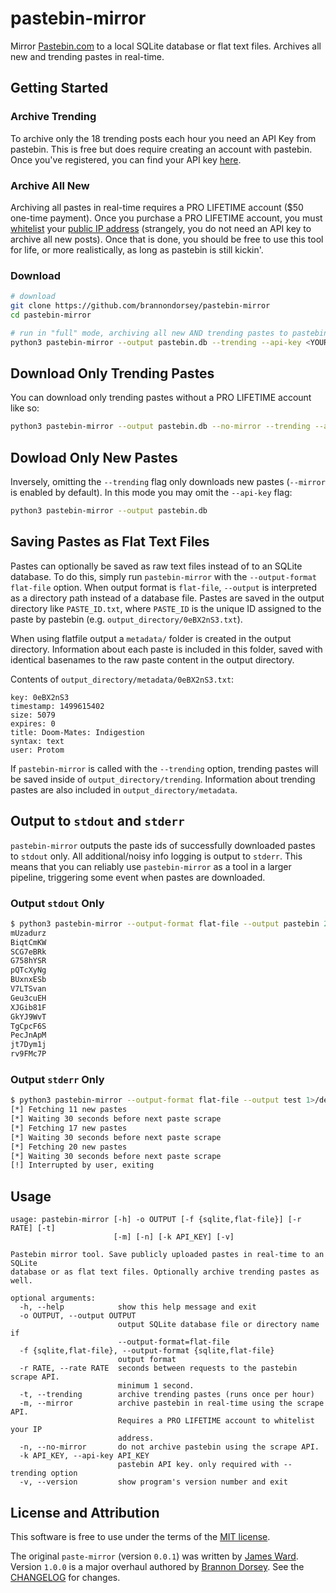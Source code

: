 # pastebin-mirror

Mirror [Pastebin.com](https://pastebin.com) to a local SQLite database or flat text files. Archives all new and trending pastes in real-time.

## Getting Started

### Archive Trending

To archive only the 18 trending posts each hour you need an API Key from pastebin. This is free but does require creating an account with pastebin. Once you've registered, you can find your API key [here](https://pastebin.com/api).

### Archive All New

Archiving all pastes in real-time requires a PRO LIFETIME account ($50 one-time payment). Once you purchase a PRO LIFETIME account, you must [whitelist](https://pastebin.com/api_scraping_faq) your [public IP address](http://whatismyip.org/) (strangely, you do not need an API key to archive all new posts). Once that is done, you should be free to use this tool for life, or more realistically, as long as pastebin is still kickin'.

### Download

```bash
# download
git clone https://github.com/brannondorsey/pastebin-mirror
cd pastebin-mirror

# run in "full" mode, archiving all new AND trending pastes to pastebin.db 
python3 pastebin-mirror --output pastebin.db --trending --api-key <YOUR_API_KEY>
```

## Download Only Trending Pastes

You can download only trending pastes without a PRO LIFETIME account like so:

```bash
python3 pastebin-mirror --output pastebin.db --no-mirror --trending --api-key <YOUR_API_KEY>
```

## Dowload Only New Pastes

Inversely, omitting the `--trending` flag only downloads new pastes (`--mirror` is enabled by default). In this mode you may omit the `--api-key` flag:

```bash
python3 pastebin-mirror --output pastebin.db
```

## Saving Pastes as Flat Text Files

Pastes can optionally be saved as raw text files instead of to an SQLite database. To do this, simply run `pastebin-mirror` with the `--output-format flat-file` option. When output format is `flat-file`, `--output` is interpreted as a directory path instead of a database file. Pastes are saved in the output directory like `PASTE_ID.txt`, where `PASTE_ID` is the unique ID assigned to the paste by pastebin (e.g. `output_directory/0eBX2nS3.txt`).

When using flatfile output a `metadata/` folder is created in the output directory. Information about each paste is included in this folder, saved with identical basenames to the raw paste content in the output directory.

Contents of `output_directory/metadata/0eBX2nS3.txt`:
```
key: 0eBX2nS3
timestamp: 1499615402
size: 5079
expires: 0
title: Doom-Mates: Indigestion
syntax: text
user: Protom
``` 

If `pastebin-mirror` is called with the `--trending` option, trending pastes will be saved inside of `output_directory/trending`. Information about trending pastes are also included in `output_directory/metadata`.

## Output to `stdout` and `stderr`

`pastebin-mirror` outputs the paste ids of successfully downloaded pastes to `stdout` only. All additional/noisy info logging is output to `stderr`. This means that you can reliably use `pastebin-mirror` as a tool in a larger pipeline, triggering some event when pastes are downloaded.

### Output `stdout` Only

```bash
$ python3 pastebin-mirror --output-format flat-file --output pastebin 2>/dev/null
mUzadurz
BiqtCmKW
SCG7eBRk
G758hYSR
pQTcXyNg
BUxnxESb
V7LTSvan
Geu3cuEH
XJGib81F
GkYJ9WvT
TgCpcF6S
PecJnApM
jt7Dym1j
rv9FMc7P
```

### Output `stderr` Only 

```bash
$ python3 pastebin-mirror --output-format flat-file --output test 1>/dev/null
[*] Fetching 11 new pastes
[*] Waiting 30 seconds before next paste scrape
[*] Fetching 17 new pastes
[*] Waiting 30 seconds before next paste scrape
[*] Fetching 20 new pastes
[*] Waiting 30 seconds before next paste scrape
[!] Interrupted by user, exiting
```

## Usage

```
usage: pastebin-mirror [-h] -o OUTPUT [-f {sqlite,flat-file}] [-r RATE] [-t]
                       [-m] [-n] [-k API_KEY] [-v]

Pastebin mirror tool. Save publicly uploaded pastes in real-time to an SQLite
database or as flat text files. Optionally archive trending pastes as well.

optional arguments:
  -h, --help            show this help message and exit
  -o OUTPUT, --output OUTPUT
                        output SQLite database file or directory name if
                        --output-format=flat-file
  -f {sqlite,flat-file}, --output-format {sqlite,flat-file}
                        output format
  -r RATE, --rate RATE  seconds between requests to the pastebin scrape API.
                        minimum 1 second.
  -t, --trending        archive trending pastes (runs once per hour)
  -m, --mirror          archive pastebin in real-time using the scrape API.
                        Requires a PRO LIFETIME account to whitelist your IP
                        address.
  -n, --no-mirror       do not archive pastebin using the scrape API.
  -k API_KEY, --api-key API_KEY
                        pastebin API key. only required with --trending option
  -v, --version         show program's version number and exit

```

## License and Attribution

This software is free to use under the terms of the [MIT license](LICENSE).

The original `paste-mirror` (version `0.0.1`) was written by [James Ward](https://github.com/imnotjames). Version `1.0.0` is a major overhaul authored by [Brannon Dorsey](https://github.com/brannondorsey). See the [CHANGELOG](CHANGELOG.md) for changes.
